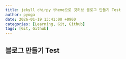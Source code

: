 ```yaml
---
title: jekyll chirpy theme으로 깃허브 블로그 만들기 Test
author: pyoga
date: 2026-01-19 13:41:00 +0900
categories: [Learning, Git, Github]
tags: [Git, Github]
---
```


##  블로그 만들기 Test